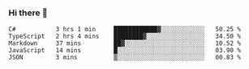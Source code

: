 ### Hi there 👋

<!--START_SECTION:waka-->
```text
C#           3 hrs 1 min     ████████████▓░░░░░░░░░░░░   50.25 % 
TypeScript   2 hrs 4 mins    ████████▓░░░░░░░░░░░░░░░░   34.50 % 
Markdown     37 mins         ██▓░░░░░░░░░░░░░░░░░░░░░░   10.52 % 
JavaScript   14 mins         █░░░░░░░░░░░░░░░░░░░░░░░░   03.90 % 
JSON         3 mins          ▒░░░░░░░░░░░░░░░░░░░░░░░░   00.83 % 
```
<!--END_SECTION:waka-->

<!--
**jerry-shao/jerry-shao** is a ✨ _special_ ✨ repository because its `README.md` (this file) appears on your GitHub profile.

Here are some ideas to get you started:

- 🔭 I’m currently working on ...
- 🌱 I’m currently learning ...
- 👯 I’m looking to collaborate on ...
- 🤔 I’m looking for help with ...
- 💬 Ask me about ...
- 📫 How to reach me: ...
- 😄 Pronouns: ...
- ⚡ Fun fact: ...
-->
